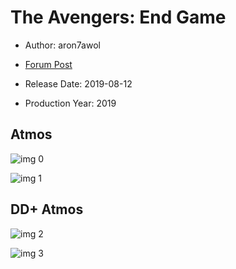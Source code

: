 # The Avengers: End Game

* Author: aron7awol

* [Forum Post](https://www.avsforum.com/threads/bass-eq-for-filtered-movies.2995212/post-58355484)

* Release Date: 2019-08-12
* Production Year: 2019

## Atmos

![img 0](https://i.imgur.com/rMLepAG.jpg)

![img 1](https://i.imgur.com/LWxzAxH.jpg)

## DD+ Atmos

![img 2](https://i.imgur.com/TiaOR0G.jpg)

![img 3](https://i.imgur.com/SXfibYY.png)

